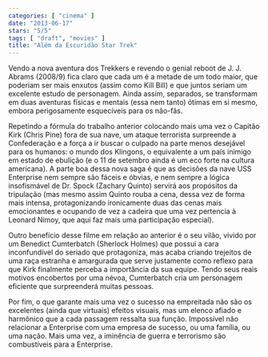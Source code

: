 ```yaml
---
categories: [ "cinema" ]
date: "2013-06-17"
stars: "5/5"
tags: [ "draft", "movies" ]
title: "Além da Escuridão Star Trek"
---
```

Vendo a nova aventura dos Trekkers e revendo o genial reboot de
J. J. Abrams (2008/9) fica claro que cada um é a metade de um todo maior,
que poderiam ser mais enxutos (assim como Kill Bill) e que juntos seriam
um excelente estudo de personagem. Ainda assim, separados, se transformam
em duas aventuras físicas e mentais (essa nem tanto) ótimas em si mesmo,
embora perigosamente esquecíveis para os não-fãs.

Repetindo a fórmula do trabalho anterior colocando mais uma vez o
Capitão Kirk (Chris Pine) fora de sua nave, um ataque terrorista
surpreende a Confederação e a força a ir buscar o culpado na parte
menos desejável para os humanos: o mundo dos Klingons, o equivalente
a um país inimigo em estado de ebulição (e o 11 de setembro ainda é
um eco forte na cultura americana). A parte boa dessa nova saga é que
as decisões da nave USS Enterprise nem sempre são fáceis e óbvias, e
nem sempre a lógica insofismável de Dr. Spock (Zachary Quinto) servirá
aos propósitos da tripulação (mas mesmo assim Quinto rouba a cena,
dessa vez de forma mais intensa, protagonizando ironicamente duas das
cenas mais emocionantes e ocupando de vez a cadeira que uma vez pertencia
à Leonard Nimoy, que aqui faz mais uma participação especial).

Outro benefício desse filme em relação ao anterior é o seu vilão,
vivido por um Benedict Cumterbatch (Sherlock Holmes) que possui a cara
inconfundível do seriado que protagoniza, mas acaba criando trejeitos de
uma raça estranha e amargurada que serve justamente como reflexo para
que Kirk finalmente perceba a importância da sua equipe. Tendo seus
reais motivos encobertos por uma névoa, Cumterbatch cria um personagem
eficiente que surpreenderá muitas pessoas.

Por fim, o que garante mais uma vez o sucesso na empreitada não são os
excelentes (ainda que virtuais) efeitos visuais, mas um elenco afiado e
harmônico que a cada passagem ressalta sua função. Impossível não
relacionar a Enterprise com uma empresa de sucesso, ou uma família,
ou uma nação. Mais uma vez, a iminência de guerra e terrorismo são
combustíveis para a Enterprise.


